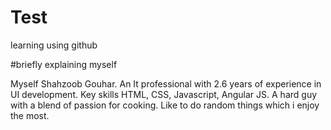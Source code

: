 # Test
learning using github

#briefly explaining myself

Myself Shahzoob Gouhar. An It professional with 2.6 years of experience in UI development. Key skills HTML, CSS, Javascript, Angular JS.
A hard guy with a blend of passion for cooking. Like to do random things which i enjoy the most.
